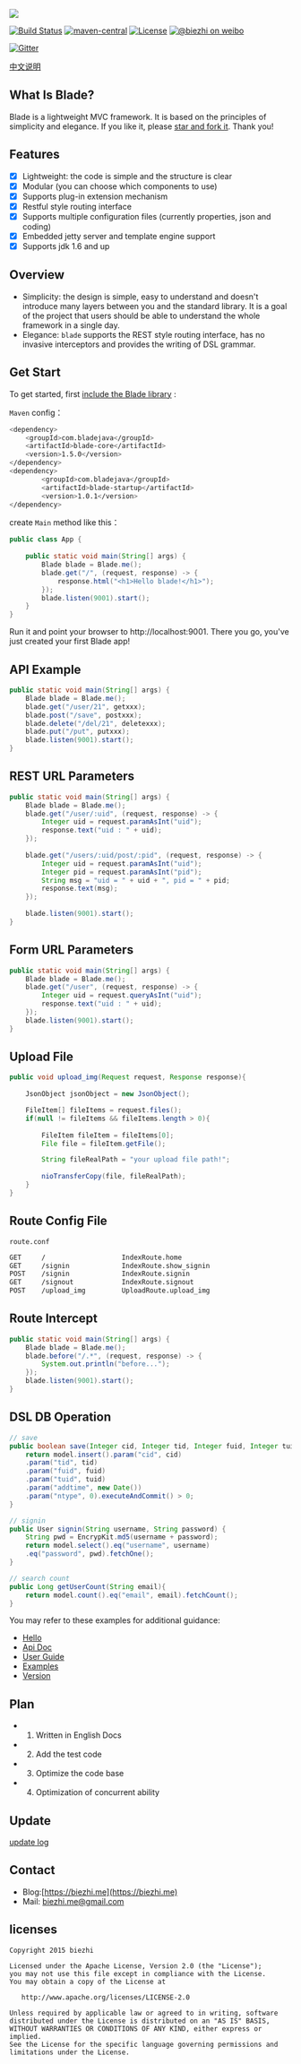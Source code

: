 
[![](https://dn-biezhi.qbox.me/LOGO_BIG.png)](http://bladejava.com)

[![Build Status](https://img.shields.io/travis/biezhi/blade.svg?style=flat-square)](https://travis-ci.org/biezhi/blade)
[![maven-central](https://img.shields.io/maven-central/v/com.bladejava/blade-core.svg?style=flat-square)](http://search.maven.org/#search%7Cga%7C1%7Cg%3A%22com.bladejava%22)
[![License](https://img.shields.io/badge/license-Apache%202-4EB1BA.svg?style=flat-square)](https://www.apache.org/licenses/LICENSE-2.0.html)
[![@biezhi on weibo](https://img.shields.io/badge/weibo-%40biezhi-red.svg?style=flat-square)](http://weibo.com/u/5238733773)

[![Gitter](https://badges.gitter.im/biezhi/blade.svg)](https://gitter.im/biezhi/blade?utm_source=badge&utm_medium=badge&utm_campaign=pr-badge)

[中文说明](https://github.com/biezhi/blade/blob/master/README_CN.md)

## What Is Blade?

Blade is a lightweight MVC framework. It is based on the principles of simplicity and elegance. 
If you like it, please [star and fork it](https://github.com/biezhi/blade). Thank you!

## Features

* [x] Lightweight: the code is simple and the structure is clear
* [x] Modular (you can choose which components to use)
* [x] Supports plug-in extension mechanism
* [x] Restful style routing interface
* [x] Supports multiple configuration files (currently properties, json and coding)
* [x] Embedded jetty server and template engine support
* [x] Supports jdk 1.6 and up

## Overview

* Simplicity: the design is simple, easy to understand and doesn't introduce many layers between you and the standard library. It is a goal of the project that users should be able to understand the whole framework in a single day.
* Elegance: `blade` supports the REST style routing interface, has no invasive interceptors and provides the writing of DSL grammar.

## Get Start

To get started, first [include the Blade library](http://bladejava.com/docs/intro/getting_start) :

`Maven` config：

```sh
<dependency>
	<groupId>com.bladejava</groupId>
	<artifactId>blade-core</artifactId>
	<version>1.5.0</version>
</dependency>
<dependency>
        <groupId>com.bladejava</groupId>
        <artifactId>blade-startup</artifactId>
        <version>1.0.1</version>
</dependency>
```

create `Main` method like this：

```java
public class App {
	
	public static void main(String[] args) {
		Blade blade = Blade.me();
		blade.get("/", (request, response) -> {
			response.html("<h1>Hello blade!</h1>");
		});
		blade.listen(9001).start();
	}
}
```

Run it and point your browser to http://localhost:9001. There you go, you've just created your first Blade app!

## API Example

```java
public static void main(String[] args) {
	Blade blade = Blade.me();
	blade.get("/user/21", getxxx);
	blade.post("/save", postxxx);
	blade.delete("/del/21", deletexxx);
	blade.put("/put", putxxx);
	blade.listen(9001).start();
}
```

## REST URL Parameters

```java
public static void main(String[] args) {
	Blade blade = Blade.me();
	blade.get("/user/:uid", (request, response) -> {
		Integer uid = request.paramAsInt("uid");
		response.text("uid : " + uid);
	});
	
	blade.get("/users/:uid/post/:pid", (request, response) -> {
		Integer uid = request.paramAsInt("uid");
		Integer pid = request.paramAsInt("pid");
		String msg = "uid = " + uid + ", pid = " + pid;
		response.text(msg);
	});
	
	blade.listen(9001).start();
}
```

## Form URL Parameters

```java
public static void main(String[] args) {
	Blade blade = Blade.me();
	blade.get("/user", (request, response) -> {
		Integer uid = request.queryAsInt("uid");
		response.text("uid : " + uid);
	});
	blade.listen(9001).start();
}
```

## Upload File

```java
public void upload_img(Request request, Response response){
		
	JsonObject jsonObject = new JsonObject();

	FileItem[] fileItems = request.files();
	if(null != fileItems && fileItems.length > 0){
		
		FileItem fileItem = fileItems[0];
		File file = fileItem.getFile();

		String fileRealPath = "your upload file path!";
		
		nioTransferCopy(file, fileRealPath);
	}
}
```

## Route Config File

`route.conf`

```sh
GET		/					IndexRoute.home
GET		/signin				IndexRoute.show_signin
POST	/signin				IndexRoute.signin
GET		/signout			IndexRoute.signout
POST	/upload_img			UploadRoute.upload_img
```

## Route Intercept

```java
public static void main(String[] args) {
	Blade blade = Blade.me();
	blade.before("/.*", (request, response) -> {
		System.out.println("before...");
	});
	blade.listen(9001).start();
}
```

## DSL DB Operation

```java
// save
public boolean save(Integer cid, Integer tid, Integer fuid, Integer tuid) {
    return model.insert().param("cid", cid)
    .param("tid", tid)
    .param("fuid", fuid)
    .param("tuid", tuid)
    .param("addtime", new Date())
    .param("ntype", 0).executeAndCommit() > 0;
}

// signin
public User signin(String username, String password) {
    String pwd = EncrypKit.md5(username + password);
    return model.select().eq("username", username)
    .eq("password", pwd).fetchOne();
}

// search count
public Long getUserCount(String email){
    return model.count().eq("email", email).fetchCount();
}
```

You may refer to these examples for additional guidance:

+ [Hello](https://github.com/blade-samples/hello)
+ [Api Doc](http://bladejava.com/apidocs)
+ [User Guide](http://bladejava.com/docs)
+ [Examples](https://github.com/blade-samples)
+ [Version](LAST_VERSION.md)

## Plan

- 1. Written in English Docs
- 2. Add the test code
- 3. Optimize the code base
- 4. Optimization of concurrent ability
	
## Update

[update log](https://github.com/biezhi/blade/blob/master/UPDATE_LOG.md)

## Contact

- Blog:[https://biezhi.me](https://biezhi.me)
- Mail: biezhi.me@gmail.com

## licenses

```
Copyright 2015 biezhi

Licensed under the Apache License, Version 2.0 (the "License");
you may not use this file except in compliance with the License.
You may obtain a copy of the License at

   http://www.apache.org/licenses/LICENSE-2.0

Unless required by applicable law or agreed to in writing, software
distributed under the License is distributed on an "AS IS" BASIS,
WITHOUT WARRANTIES OR CONDITIONS OF ANY KIND, either express or implied.
See the License for the specific language governing permissions and
limitations under the License.
```

